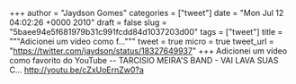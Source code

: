 
+++
author = "Jaydson Gomes"
categories = ["tweet"]
date = "Mon Jul 12 04:02:26 +0000 2010"
draft = false
slug = "5baee94e5f681979b31c991fcdd84d1037203d00"
tags = ["tweet"]
title = """Adicionei um vídeo como f..."""
tweet = true
micro = true
tweet_url = "https://twitter.com/jaydson/status/18327649937"
+++
Adicionei um vídeo como favorito do YouTube -- TARCISIO MEIRA'S BAND - VAI LAVA SUAS C... http://youtu.be/cZxUoErnZw0?a
